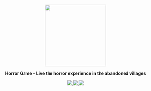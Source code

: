 <p align="center">
  <a href="https://github.com/veiloffear">
    <img src="blob:https://imgur.com/454685cc-4026-4ed8-8173-06e1416d0fe3" width="200px"/>
  </a>
</p>

<p align="center">
  <b>Horror Game<b/> - Live the horror experience in the abandoned villages
</p>

<p align="center">
  <a href="soon">
    <img src="https://img.shields.io/badge/Youtube-f00?logo=youtube&logoColor=white" />
  </a>
  <a href="soon">
    <img src="https://img.shields.io/badge/Steam-112?logo=steam&logoColor=white" />
  </a>
  <a href="soon">
    <img src="https://img.shields.io/badge/Discord-78d?logo=discord&logoColor=white" />
  </a>
</p>
